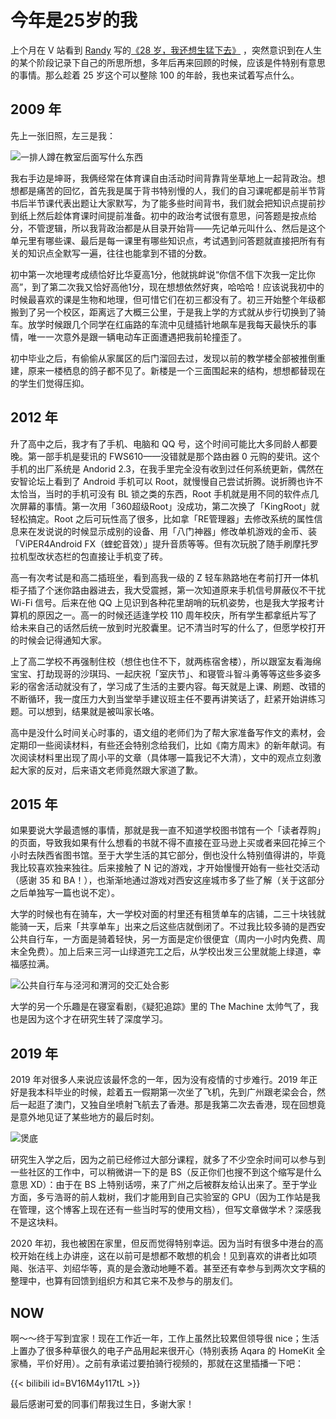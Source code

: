 # 今年是25岁的我


上个月在 V 站看到 [Randy](https://lutaonan.com) 写的[《28 岁，我还想生猛下去》](https://www.v2ex.com/t/927096) ，突然意识到在人生的某个阶段记录下自己的所思所想，多年后再来回顾的时候，应该是件特别有意思的事情。那么趁着 25 岁这个可以整除 100 的年龄，我也来试着写点什么。

## 2009 年

先上一张旧照，左三是我：

![一排人蹲在教室后面写什么东西](https://image.assets.xuchunqiu.com/img/2023/09/iCn0Qa.png)

我右手边是坤哥，我俩经常在体育课自由活动时间背靠背坐草地上一起背政治。想想都是痛苦的回忆，首先我是属于背书特别慢的人，我们的自习课呢都是前半节背书后半节课代表出题让大家默写，为了能多些时间背书，我们就会把知识点提前抄到纸上然后趁体育课时间提前准备。初中的政治考试很有意思，问答题是按点给分，不管逻辑，所以我背政治都是从目录开始背——先记单元叫什么、然后是这个单元里有哪些课、最后是每一课里有哪些知识点，考试遇到问答题就直接把所有有关的知识点全默写一遍，往往也能拿到不错的分数。

初中第一次地理考成绩恰好比华夏高1分，他就挑衅说“你信不信下次我一定比你高”，到了第二次我又恰好高他1分，现在想想依然好爽，哈哈哈！应该说我初中的时候最喜欢的课是生物和地理，但可惜它们在初三都没有了。初三开始整个年级都搬到了另一个校区，距离远了大概三公里，于是我上学的方式就从步行切换到了骑车。放学时候跟几个同学在红庙路的车流中见缝插针地飙车是我每天最快乐的事情，唯一一次意外是跟一辆电动车正面遭遇把我前轮撞歪了。

初中毕业之后，有偷偷从家属区的后门溜回去过，发现以前的教学楼全部被推倒重建，原来一楼栖息的鸽子都不见了。新楼是一个三面围起来的结构，想想都替现在的学生们觉得压抑。

## 2012 年

升了高中之后，我才有了手机、电脑和 QQ 号，这个时间可能比大多同龄人都要晚。第一部手机是斐讯的 FWS610——没错就是那个路由器 0 元购的斐讯。这个手机的出厂系统是 Andorid 2.3，在我手里完全没有收到过任何系统更新，偶然在安智论坛上看到了 Android 手机可以 Root，就慢慢自己尝试折腾。说折腾也许不太恰当，当时的手机可没有 BL 锁之类的东西，Root 手机就是用不同的软件点几次屏幕的事情。第一次用「360超级Root」没成功，第二次换了「KingRoot」就轻松搞定。Root 之后可玩性高了很多，比如拿「RE管理器」去修改系统的属性信息来在发说说的时候显示成别的设备、用「八门神器」修改单机游戏的金币、装「ViPER4Android FX（蝰蛇音效）」提升音质等等。但有次玩脱了随手刷摩托罗拉机型改状态栏的包直接让手机变了砖。

高一有次考试是和高二插班坐，看到高我一级的 Z 轻车熟路地在考前打开一体机柜子插了个迷你路由器进去，我大受震撼，第一次知道原来手机信号屏蔽仪不干扰 Wi-Fi 信号。后来在他 QQ 上见识到各种花里胡哨的玩机姿势，也是我大学报考计算机的原因之一。高一的时候还适逢学校 110 周年校庆，所有学生都拿纸片写了给未来自己的话然后统一放到时光胶囊里。记不清当时写的什么了，但愿学校打开的时候会记得通知大家。

上了高二学校不再强制住校（想住也住不下，就两栋宿舍楼），所以跟室友看海绵宝宝、打劫现哥的沙琪玛、一起庆祝「室庆节」、和寝管斗智斗勇等等这些多姿多彩的宿舍活动就没有了，学习成了生活的主要内容。每天就是上课、刷题、改错的不断循环，我一度压力大到当堂举手建议班主任不要再讲笑话了，赶紧开始讲练习题。可以想到，结果就是被叫家长咯。

高中是没什么时间关心时事的，语文组的老师们为了帮大家准备写作文的素材，会定期印一些阅读材料，有些还会特别念给我们，比如《南方周末》的新年献词。有次阅读材料里出现了周小平的文章（具体哪一篇我记不大清），文中的观点立刻激起大家的反对，后来语文老师竟然跟大家道了歉。

## 2015 年

如果要说大学最遗憾的事情，那就是我一直不知道学校图书馆有一个「读者荐购」的页面，导致我如果有什么想看的书就不得不直接在亚马逊上买或者来回花掉三个小时去陕西省图书馆。至于大学生活的其它部分，倒也没什么特别值得讲的，毕竟我比较喜欢独来独往。后来接触了 N 记的游戏，才开始慢慢开始有一些社交活动（感谢 35 和 BA！），也渐渐地通过游戏对西安这座城市多了些了解（关于这部分之后单独写一篇也说不定）。

大学的时候也有在骑车，大一学校对面的村里还有租赁单车的店铺，二三十块钱就能骑一天，后来「共享单车」出来之后这些店就倒闭了。不过我比较多骑的是西安公共自行车，一方面是骑着轻快，另一方面是定价很便宜（周内一小时内免费、周末全免费）。加上后来三河一山绿道完工之后，从学校出发三公里就能上绿道，幸福感拉满。

![公共自行车与泾河和渭河的交汇处合影](https://image.assets.xuchunqiu.com/img/2023/09/M4Ntrd.png)

大学的另一个乐趣是在寝室看剧，《疑犯追踪》里的 The Machine 太帅气了，我也是因为这个才在研究生转了深度学习。

## 2019 年

2019 年对很多人来说应该最怀念的一年，因为没有疫情的寸步难行。2019 年正好是我本科毕业的时候，趁着五一假期第一次坐了飞机，先到广州跟老梁会合，然后一起逛了澳门，又独自坐喷射飞航去了香港。那是我第二次去香港，现在回想竟是意外地见证了某些地方的最后时刻。

![煲底](https://image.assets.xuchunqiu.com/img/2023/09/P1oNq7.png)

研究生入学之后，因为之前已经修过大部分课程，就多了不少空余时间可以参与到一些社区的工作中，可以稍微讲一下的是 BS（反正你们也搜不到这个缩写是什么意思 XD）：由于在 BS 上特别话唠，来了广州之后被群友给认出来了。至于学业方面，多亏浩哥的前人栽树，我们才能用到自己实验室的 GPU（因为工作站是我在管理，这个博客上现在还有一些当时写的使用文档），但写文章做学术？深感我不是这块料。

2020 年初，我也被困在家里，但反而觉得特别幸运。因为当时有很多中港台的高校开始在线上办讲座，这在以前可是想都不敢想的机会！见到喜欢的讲者比如项飚、张洁平、刘绍华等，真的是会激动地睡不着。甚至还有幸参与到两次文字稿的整理中，也算有回馈到组织方和其它来不及参与的朋友们。

## NOW

啊～～终于写到宜家！现在工作近一年，工作上虽然比较累但领导很 nice；生活上置办了很多种草很久的电子产品用起来很开心（特别表扬 Aqara 的 HomeKit 全家桶，平价好用）。之前有承诺过要拍骑行视频的，那就在这里插播一下吧：

{{< bilibili id=BV16M4y117tL >}}

最后感谢可爱的同事们帮我过生日，多谢大家！
